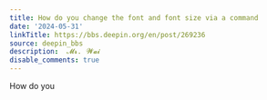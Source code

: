 ```yaml
---
title: How do you change the font and font size via a command
date: '2024-05-31'
linkTitle: https://bbs.deepin.org/en/post/269236
source: deepin_bbs
description:  𝓜𝓻.⠀𝓦𝓪𝓲 
disable_comments: true
---
```

How do you

